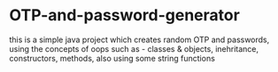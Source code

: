 # OTP-and-password-generator
this is a simple java project which creates random OTP and passwords, using the concepts of oops such as - 
classes & objects, inehritance, constructors, methods, also using some string functions

